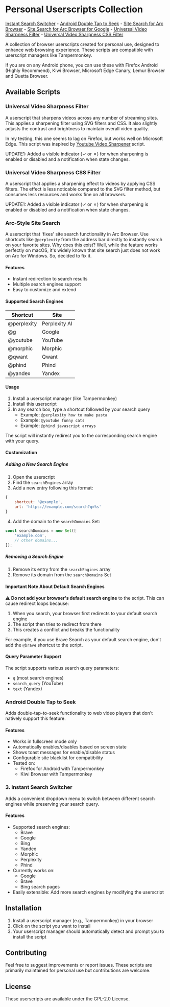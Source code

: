 # Personal Userscripts Collection
[Instant Search Switcher](https://greasyfork.org/en/scripts/518797-instant-search-switcher) - [Android Double Tap to Seek](https://greasyfork.org/en/scripts/518800-android-double-tap-to-seek-video) - [Site Search for Arc Browser](https://greasyfork.org/en/scripts/519344-site-search-for-arc-browser) - [Site Search for Arc Browser for Google](https://greasyfork.org/en/scripts/519347-site-search-for-arc-browser-for-google-users) - [Universal Video Sharpness Filter](https://greasyfork.org/en/scripts/521383-universal-video-sharpener) - [Universal Video Sharpness CSS Filter](https://greasyfork.org/en/scripts/521382-universal-video-sharpener-css-filter)

A collection of browser userscripts created for personal use, designed to enhance web browsing experience. These scripts are compatible with userscript managers like Tampermonkey.

If you are on any Android phone, you can use these with Firefox Android (Highly Recommend), Kiwi Browser, Microsoft Edge Canary, Lemur Browser and Quetta Browser.

## Available Scripts

### Universal Video Sharpness Filter

A userscript that sharpens videos across any number of streaming sites. This applies a sharpening filter using SVG filters and CSS. It also slightly adjusts the contrast and brightness to maintain overall video quality.

In my testing, this one seems to lag on Firefox, but works well on Microsoft Edge. This script was inspired by [Youtube Video Sharpener](https://greasyfork.org/en/scripts/499365-youtube-sharpness-enhancer) script.

UPDATE1: Added a visible indicator (✓ or ✗) for when sharpening is enabled or disabled and a notification when state changes.

### Universal Video Sharpness CSS Filter
A userscript that applies a sharpening effect to videos by applying CSS filters. The effect is less noticable compared to the SVG filter method, but consumes less resources and works fine on all browsers.

UPDATE1: Added a visible indicator (✓ or ✗) for when sharpening is enabled or disabled and a notification when state changes.

### Arc-Style Site Search

A userscript that 'fixes' site search functionality in Arc Browser. Use shortcuts like `@perplexity` from the address bar directly to instantly search on your favorite sites. Why does this exist? Well, while the feature works perfectly on macOS, it's widely known that site search just does not work on Arc for Windows. So, decided to fix it.

#### Features
- Instant redirection to search results
- Multiple search engines support
- Easy to customize and extend

#### Supported Search Engines
| Shortcut | Site |
|----------|------|
| @perplexity | Perplexity AI |
| @g | Google |
| @youtube | YouTube |
| @morphic | Morphic |
| @qwant | Qwant |
| @phind | Phind |
| @yandex | Yandex |

#### Usage
1. Install a userscript manager (like Tampermonkey)
2. Install this userscript
3. In any search box, type a shortcut followed by your search query
   - Example: `@perplexity how to make pasta`
   - Example: `@youtube funny cats`
   - Example: `@phind javascript arrays`

The script will instantly redirect you to the corresponding search engine with your query.

#### Customization

##### Adding a New Search Engine
1. Open the userscript
2. Find the `searchEngines` array
3. Add a new entry following this format:
```javascript
{
    shortcut: '@example',
    url: 'https://example.com/search?q=%s'
}
```
4. Add the domain to the `searchDomains` Set:
```javascript
const searchDomains = new Set([
    'example.com',
    // other domains...
]);
```

##### Removing a Search Engine
1. Remove its entry from the `searchEngines` array
2. Remove its domain from the `searchDomains` Set

#### Important Note About Default Search Engines
⚠️ **Do not add your browser's default search engine** to the script. This can cause redirect loops because:
1. When you search, your browser first redirects to your default search engine
2. The script then tries to redirect from there
3. This creates a conflict and breaks the functionality

For example, if you use Brave Search as your default search engine, don't add the `@brave` shortcut to the script.

#### Query Parameter Support
The script supports various search query parameters:
- `q` (most search engines)
- `search_query` (YouTube)
- `text` (Yandex)

### Android Double Tap to Seek

Adds double-tap-to-seek functionality to web video players that don't natively support this feature.

#### Features
- Works in fullscreen mode only
- Automatically enables/disables based on screen state
- Shows toast messages for enable/disable status
- Configurable site blacklist for compatibility
- Tested on:
  - Firefox for Android with Tampermonkey
  - Kiwi Browser with Tampermonkey

### 3. Instant Search Switcher

Adds a convenient dropdown menu to switch between different search engines while preserving your search query.

#### Features
- Supported search engines:
  - Brave
  - Google
  - Bing
  - Yandex
  - Morphic
  - Perplexity
  - Phind
- Currently works on:
  - Google
  - Brave
  - Bing search pages
- Easily extensible: Add more search engines by modifying the userscript

## Installation

1. Install a userscript manager (e.g., Tampermonkey) in your browser
2. Click on the script you want to install
3. Your userscript manager should automatically detect and prompt you to install the script

## Contributing

Feel free to suggest improvements or report issues. These scripts are primarily maintained for personal use but contributions are welcome.

## License

These userscripts are available under the GPL-2.0 License.
